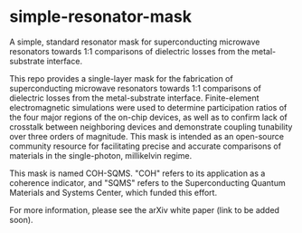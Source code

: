 # simple-resonator-mask
A simple, standard resonator mask for superconducting microwave resonators towards 1:1 comparisons of dielectric losses from the metal-substrate interface.

This repo provides a single-layer mask for the fabrication of superconducting microwave resonators towards 1:1 comparisons of dielectric losses from the metal-substrate interface. Finite-element electromagnetic simulations were used to determine participation ratios of the four major regions of the on-chip devices, as well as to confirm lack of crosstalk between neighboring devices and demonstrate coupling tunability over three orders of magnitude. This mask is intended as an open-source community resource for facilitating precise and accurate comparisons of materials in the single-photon, millikelvin regime.

This mask is named COH-SQMS. "COH" refers to its application as a coherence indicator, and "SQMS" refers to the Superconducting Quantum Materials and Systems Center, which funded this effort.

For more information, please see the arXiv white paper (link to be added soon).
